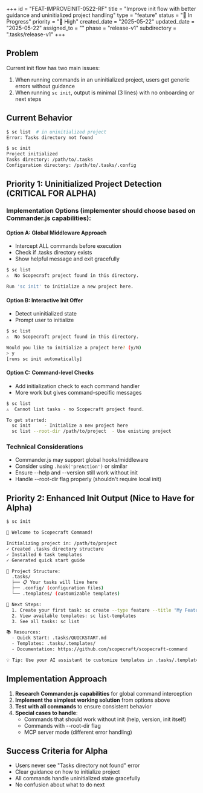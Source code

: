 +++
id = "FEAT-IMPROVEINIT-0522-RF"
title = "Improve init flow with better guidance and uninitialized project handling"
type = "feature"
status = "🔵 In Progress"
priority = "🔼 High"
created_date = "2025-05-22"
updated_date = "2025-05-22"
assigned_to = ""
phase = "release-v1"
subdirectory = ".tasks/release-v1"
+++

## Problem
Current init flow has two main issues:
1. When running commands in an uninitialized project, users get generic errors without guidance
2. When running `sc init`, output is minimal (3 lines) with no onboarding or next steps

## Current Behavior
```bash
$ sc list  # in uninitialized project
Error: Tasks directory not found

$ sc init
Project initialized
Tasks directory: /path/to/.tasks
Configuration directory: /path/to/.tasks/.config
```

## Priority 1: Uninitialized Project Detection (CRITICAL FOR ALPHA)

### Implementation Options (implementer should choose based on Commander.js capabilities):

#### Option A: Global Middleware Approach
- Intercept ALL commands before execution
- Check if .tasks directory exists
- Show helpful message and exit gracefully
```bash
$ sc list
⚠️  No Scopecraft project found in this directory.

Run 'sc init' to initialize a new project here.
```

#### Option B: Interactive Init Offer
- Detect uninitialized state
- Prompt user to initialize
```bash
$ sc list
⚠️  No Scopecraft project found in this directory.

Would you like to initialize a project here? (y/N)
> y
[runs sc init automatically]
```

#### Option C: Command-level Checks
- Add initialization check to each command handler
- More work but gives command-specific messages
```bash
$ sc list
⚠️  Cannot list tasks - no Scopecraft project found.

To get started:
  sc init     - Initialize a new project here
  sc list --root-dir /path/to/project  - Use existing project
```

### Technical Considerations
- Commander.js may support global hooks/middleware
- Consider using `.hook('preAction')` or similar
- Ensure --help and --version still work without init
- Handle --root-dir flag properly (shouldn't require local init)

## Priority 2: Enhanced Init Output (Nice to Have for Alpha)
```bash
$ sc init

🚀 Welcome to Scopecraft Command!

Initializing project in: /path/to/project
✓ Created .tasks directory structure
✓ Installed 6 task templates
✓ Generated quick start guide

📁 Project Structure:
  .tasks/
  ├── 📋 Your tasks will live here
  ├── .config/ (configuration files)
  └── .templates/ (customizable templates)

🎯 Next Steps:
  1. Create your first task: sc create --type feature --title "My Feature"
  2. View available templates: sc list-templates
  3. See all tasks: sc list

📚 Resources:
  - Quick Start: .tasks/QUICKSTART.md
  - Templates: .tasks/.templates/
  - Documentation: https://github.com/scopecraft/scopecraft-command

💡 Tip: Use your AI assistant to customize templates in .tasks/.templates/
```

## Implementation Approach
1. **Research Commander.js capabilities** for global command interception
2. **Implement the simplest working solution** from options above
3. **Test with all commands** to ensure consistent behavior
4. **Special cases to handle**:
   - Commands that should work without init (help, version, init itself)
   - Commands with --root-dir flag
   - MCP server mode (different error handling)

## Success Criteria for Alpha
- Users never see "Tasks directory not found" error
- Clear guidance on how to initialize project
- All commands handle uninitialized state gracefully
- No confusion about what to do next
